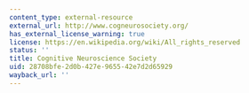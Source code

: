 ```yaml
---
content_type: external-resource
external_url: http://www.cogneurosociety.org/
has_external_license_warning: true
license: https://en.wikipedia.org/wiki/All_rights_reserved
status: ''
title: Cognitive Neuroscience Society
uid: 28708bfe-2d0b-427e-9655-42e7d2d65929
wayback_url: ''
---
```

